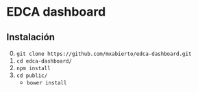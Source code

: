 # EDCA dashboard

## Instalación
0. `git clone https://github.com/mxabierto/edca-dashboard.git`
1. `cd edca-dashboard/`
2. `npm install`
3. `cd public/` 
    * `bower install`
